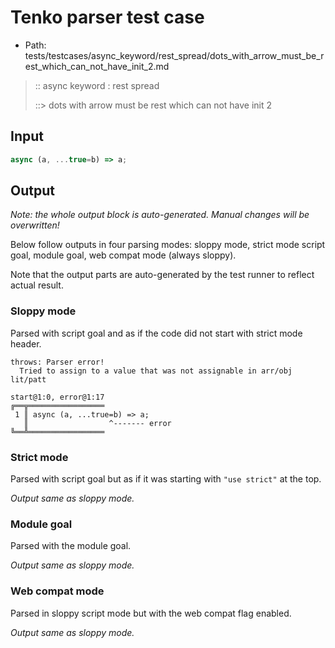 # Tenko parser test case

- Path: tests/testcases/async_keyword/rest_spread/dots_with_arrow_must_be_rest_which_can_not_have_init_2.md

> :: async keyword : rest spread
>
> ::> dots with arrow must be rest which can not have init 2

## Input

`````js
async (a, ...true=b) => a;
`````

## Output

_Note: the whole output block is auto-generated. Manual changes will be overwritten!_

Below follow outputs in four parsing modes: sloppy mode, strict mode script goal, module goal, web compat mode (always sloppy).

Note that the output parts are auto-generated by the test runner to reflect actual result.

### Sloppy mode

Parsed with script goal and as if the code did not start with strict mode header.

`````
throws: Parser error!
  Tried to assign to a value that was not assignable in arr/obj lit/patt

start@1:0, error@1:17
╔══╦═════════════════
 1 ║ async (a, ...true=b) => a;
   ║                  ^------- error
╚══╩═════════════════

`````

### Strict mode

Parsed with script goal but as if it was starting with `"use strict"` at the top.

_Output same as sloppy mode._

### Module goal

Parsed with the module goal.

_Output same as sloppy mode._

### Web compat mode

Parsed in sloppy script mode but with the web compat flag enabled.

_Output same as sloppy mode._
